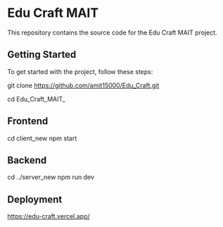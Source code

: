 
# Edu Craft MAIT

This repository contains the source code for the Edu Craft MAIT project.

## Getting Started

To get started with the project, follow these steps:

git clone https://github.com/amit15000/Edu_Craft.git

cd Edu_Craft_MAIT_


## Frontend
cd client_new
npm start

## Backend
cd ../server_new
npm run dev

## Deployment
https://edu-craft.vercel.app/
